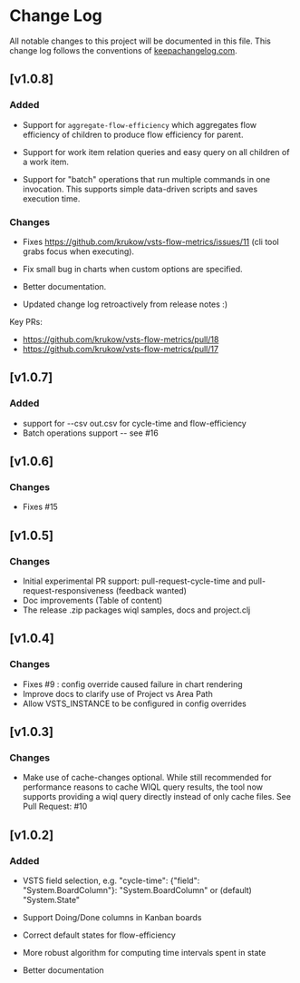 # Change Log
All notable changes to this project will be documented in this file. This change log follows the conventions of [keepachangelog.com](http://keepachangelog.com/).

## [v1.0.8]
### Added
- Support for `aggregate-flow-efficiency` which aggregates flow efficiency of children to produce flow efficiency for parent.

- Support for work item relation queries and easy query on all children of a work item.

- Support for "batch" operations that run multiple commands in one invocation. This supports simple data-driven scripts and saves execution time.


### Changes
- Fixes https://github.com/krukow/vsts-flow-metrics/issues/11 (cli tool grabs focus when executing).

- Fix small bug in charts when custom options are specified.

- Better documentation.

- Updated change log retroactively from release notes :)

Key PRs:
* https://github.com/krukow/vsts-flow-metrics/pull/18
* https://github.com/krukow/vsts-flow-metrics/pull/17


## [v1.0.7]
### Added
- support for --csv out.csv for cycle-time and flow-efficiency
- Batch operations support -- see #16

## [v1.0.6]
### Changes
- Fixes #15

## [v1.0.5]
### Changes
- Initial experimental PR support: pull-request-cycle-time and pull-request-responsiveness (feedback wanted)
- Doc improvements (Table of content)
- The release .zip packages wiql samples, docs and project.clj

## [v1.0.4]
### Changes
- Fixes #9 : config override caused failure in chart rendering
- Improve docs to clarify use of Project vs Area Path
- Allow VSTS_INSTANCE to be configured in config overrides

## [v1.0.3]
### Changes
- Make use of cache-changes optional. While still recommended for performance reasons to cache WIQL query results, the tool now supports providing a wiql query directly instead of only cache files. See Pull Request: #10

## [v1.0.2]
### Added 
- VSTS field selection, e.g. "cycle-time": {"field": "System.BoardColumn"}: "System.BoardColumn" or (default) "System.State"

- Support Doing/Done columns in Kanban boards

- Correct default states for flow-efficiency

- More robust algorithm for computing time intervals spent in state

- Better documentation

